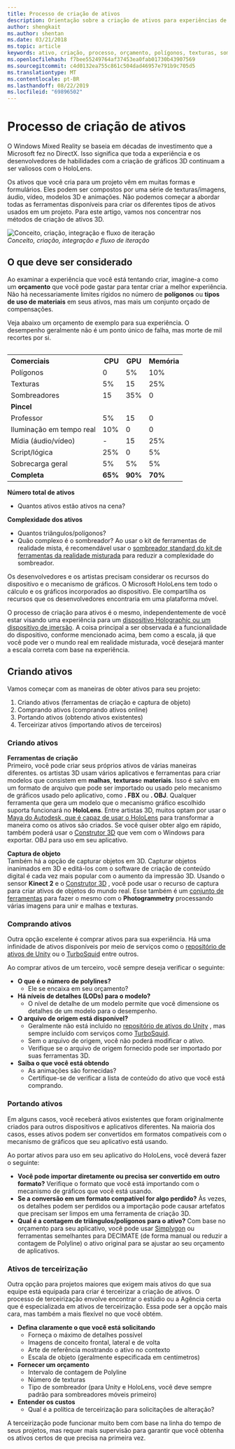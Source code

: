 ```yaml
---
title: Processo de criação de ativos
description: Orientação sobre a criação de ativos para experiências de realidade misturada.
author: shengkait
ms.author: shentan
ms.date: 03/21/2018
ms.topic: article
keywords: ativo, criação, processo, orçamento, polígonos, texturas, sombreadores, desempenho
ms.openlocfilehash: f7bee55249764af37453ea0fab01730b43907569
ms.sourcegitcommit: c4d0132ea755c861c504dad46957e791b9c705d5
ms.translationtype: MT
ms.contentlocale: pt-BR
ms.lasthandoff: 08/22/2019
ms.locfileid: "69896502"
---
```

# <a name="asset-creation-process"></a>Processo de criação de ativos

O Windows Mixed Reality se baseia em décadas de investimento que a Microsoft fez no DirectX. Isso significa que toda a experiência e os desenvolvedores de habilidades com a criação de gráficos 3D continuam a ser valiosos com o HoloLens.

Os ativos que você cria para um projeto vêm em muitas formas e formulários. Eles podem ser compostos por uma série de texturas/imagens, áudio, vídeo, modelos 3D e animações. Não podemos começar a abordar todas as ferramentas disponíveis para criar os diferentes tipos de ativos usados em um projeto. Para este artigo, vamos nos concentrar nos métodos de criação de ativos 3D.

![Conceito, criação, integração e fluxo de iteração](images/concept-creation-integration-iteration-flow-640px.jpg)<br>
*Conceito, criação, integração e fluxo de iteração*

## <a name="things-to-consider"></a>O que deve ser considerado

Ao examinar a experiência que você está tentando criar, imagine-a como um **orçamento** que você pode gastar para tentar criar a melhor experiência. Não há necessariamente limites rígidos no número de **polígonos** ou **tipos de uso de materiais** em seus ativos, mas mais um conjunto orçado de compensações.

Veja abaixo um orçamento de exemplo para sua experiência. O desempenho geralmente não é um ponto único de falha, mas morte de mil recortes por si.
<br>

<table style="float:right; margin-left: 10px;">
<tr>
<th style="text-align:left;"><b>Comerciais</b></th><th style="text-align:right;"> CPU</th><th> GPU</th><th> Memória</th>
</tr><tr>
<td> Polígonos</td><td> 0</td><td> 5%</td><td> 10%</td>
</tr><tr>
<td> Texturas</td><td> 5%</td><td> 15</td><td>25%</td>
</tr><tr>
<td> Sombreadores</td><td> 15</td><td> 35%</td><td> 0</td>
</tr><tr>
<td> <b>Pincel</b></td><td></td><td></td><td></td>
</tr><tr>
<td> Professor</td><td> 5%</td><td> 15</td><td> 0</td>
</tr><tr>
<td> Iluminação em tempo real</td><td> 10%</td><td> 0</td><td> 0</td>
</tr><tr>
<td> Mídia (áudio/vídeo)</td><td> -</td><td> 15</td><td> 25%</td>
</tr><tr>
<td> Script/lógica</td><td> 25%</td><td> 0</td><td> 5%</td>
</tr><tr>
<td> Sobrecarga geral</td><td> 5%</td><td> 5%</td><td> 5%</td>
</tr><tr>
<td> <b>Completa</b></td><td> <b>65%</b></td><td> <b>90%</b></td><td> <b>70%</b></td>
</tr>
</table>

**Número total de ativos**
* Quantos ativos estão ativos na cena?

**Complexidade dos ativos**
* Quantos triângulos/polígonos?
* Quão complexo é o sombreador? Ao usar o kit de ferramentas de realidade mista, é recomendável usar o [sombreador standard do kit de ferramentas da realidade misturada](https://github.com/microsoft/MixedRealityToolkit-Unity/blob/mrtk_release/Documentation/README_MRTKStandardShader.md) para reduzir a complexidade do sombreador.

Os desenvolvedores e os artistas precisam considerar os recursos do dispositivo e o mecanismo de gráficos. O Microsoft HoloLens tem todo o cálculo e os gráficos incorporados ao dispositivo. Ele compartilha os recursos que os desenvolvedores encontraria em uma plataforma móvel.

O processo de criação para ativos é o mesmo, independentemente de você estar visando uma experiência para um [dispositivo Holographic ou um dispositivo de imersão](mixed-reality.md#the-mixed-reality-spectrum). A coisa principal a ser observada é a funcionalidade do dispositivo, conforme mencionado acima, bem como a escala, já que você pode ver o mundo real em realidade misturada, você desejará manter a escala correta com base na experiência. 

## <a name="authoring-assets"></a>Criando ativos

Vamos começar com as maneiras de obter ativos para seu projeto:
1. Criando ativos (ferramentas de criação e captura de objeto)
2. Comprando ativos (comprando ativos online)
3. Portando ativos (obtendo ativos existentes)
4. Terceirizar ativos (importando ativos de terceiros)

### <a name="creating-assets"></a>Criando ativos

**Ferramentas de criação**<br>
Primeiro, você pode criar seus próprios ativos de várias maneiras diferentes. os artistas 3D usam vários aplicativos e ferramentas para criar modelos que consistem em **malhas**, **texturas**e **materiais**. Isso é salvo em um formato de arquivo que pode ser importado ou usado pelo mecanismo de gráficos usado pelo aplicativo, como **. FBX** ou **. OBJ**. Qualquer ferramenta que gera um modelo que o mecanismo gráfico escolhido suporta funcionará no **HoloLens**. Entre artistas 3D, muitos optam por usar o [Maya do Autodesk, que é capaz de usar o HoloLens](https://www.youtube.com/watch?v=q0K3n0Gf8mA) para transformar a maneira como os ativos são criados. Se você quiser obter algo em rápido, também poderá usar o [Construtor 3D](https://developer.microsoft.com/windows/hardware/3d-print/3d-builder-resources) que vem com o Windows para exportar. OBJ para uso em seu aplicativo.

**Captura de objeto**<br>
Também há a opção de capturar objetos em 3D. Capturar objetos inanimados em 3D e editá-los com o software de criação de conteúdo digital é cada vez mais popular com o aumento da impressão 3D. Usando o sensor **Kinect 2** e o [Construtor 3D](https://developer.microsoft.com/windows/hardware/3d-print/3d-builder-resources) , você pode usar o recurso de captura para criar ativos de objetos do mundo real. Esse também é um [conjunto de ferramentas](https://en.wikipedia.org/wiki/Comparison_of_photogrammetry_software) para fazer o mesmo com o **Photogrammetry** processando várias imagens para unir e malhas e texturas.

### <a name="purchasing-assets"></a>Comprando ativos

Outra opção excelente é comprar ativos para sua experiência. Há uma infinidade de ativos disponíveis por meio de serviços como o [repositório de ativos de Unity](https://www.assetstore.unity3d.com/) ou o [TurboSquid](http://www.turbosquid.com/) entre outros.

Ao comprar ativos de um terceiro, você sempre deseja verificar o seguinte:
* **O que é o número de polylines?**
  * Ele se encaixa em seu orçamento?
* **Há níveis de detalhes (LODs) para o modelo?**
  * O nível de detalhe de um modelo permite que você dimensione os detalhes de um modelo para o desempenho.
* **O arquivo de origem está disponível?**
  * Geralmente não está incluído no [repositório de ativos do Unity](https://www.assetstore.unity3d.com/) , mas sempre incluído com serviços como [TurboSquid](http://www.turbosquid.com/).
  * Sem o arquivo de origem, você não poderá modificar o ativo.
  * Verifique se o arquivo de origem fornecido pode ser importado por suas ferramentas 3D.
* **Saiba o que você está obtendo**
  * As animações são fornecidas?
  * Certifique-se de verificar a lista de conteúdo do ativo que você está comprando.

### <a name="porting-assets"></a>Portando ativos

Em alguns casos, você receberá ativos existentes que foram originalmente criados para outros dispositivos e aplicativos diferentes. Na maioria dos casos, esses ativos podem ser convertidos em formatos compatíveis com o mecanismo de gráficos que seu aplicativo está usando.

Ao portar ativos para uso em seu aplicativo do HoloLens, você deverá fazer o seguinte:
* **Você pode importar diretamente ou precisa ser convertido em outro formato?** Verifique o formato que você está importando com o mecanismo de gráficos que você está usando.
* **Se a conversão em um formato compatível for algo perdido?** Às vezes, os detalhes podem ser perdidos ou a importação pode causar artefatos que precisam ser limpos em uma ferramenta de criação 3D.
* **Qual é a contagem de triângulos/polígonos para o ativo?** Com base no orçamento para seu aplicativo, você pode usar [Simplygon](https://www.simplygon.com/) ou ferramentas semelhantes para DECIMATE (de forma manual ou reduzir a contagem de Polyline) o ativo original para se ajustar ao seu orçamento de aplicativos.

### <a name="outsourcing-assets"></a>Ativos de terceirização

Outra opção para projetos maiores que exigem mais ativos do que sua equipe está equipada para criar é terceirizar a criação de ativos. O processo de terceirização envolve encontrar o estúdio ou a Agência certa que é especializada em ativos de terceirização. Essa pode ser a opção mais cara, mas também a mais flexível no que você obtém.
* **Defina claramente o que você está solicitando**
  * Forneça o máximo de detalhes possível
  * Imagens de conceito frontal, lateral e de volta
  * Arte de referência mostrando o ativo no contexto
  * Escala de objeto (geralmente especificada em centímetros)
* **Fornecer um orçamento**
  * Intervalo de contagem de Polyline
  * Número de texturas
  * Tipo de sombreador (para Unity e HoloLens, você deve sempre padrão para sombreadores móveis primeiro)
* **Entender os custos**
  * Qual é a política de terceirização para solicitações de alteração?

A terceirização pode funcionar muito bem com base na linha do tempo de seus projetos, mas requer mais supervisão para garantir que você obtenha os ativos certos de que precisa na primeira vez.
